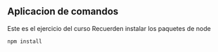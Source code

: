 ## Aplicacion de comandos

Este es el ejercicio del curso
Recuerden instalar los paquetes de node

`````````
npm install
`````````